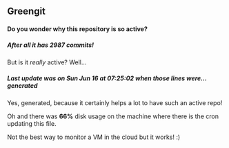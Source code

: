 ## Greengit

#### Do you wonder why this repository is so active?

##### After all it has 2987 commits!

But is it *really* active? Well...

##### Last update was on Sun Jun 16 at 07:25:02 when those lines were... generated

Yes, generated, because it certainly helps a lot to have such an active repo!

Oh and there was **66%** disk usage on the machine
where there is the cron updating this file.

Not the best way to monitor a VM in the cloud but it works! :)
